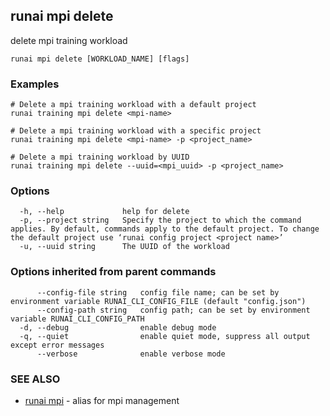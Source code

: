 ## runai mpi delete

delete mpi training workload

```
runai mpi delete [WORKLOAD_NAME] [flags]
```

### Examples

```
# Delete a mpi training workload with a default project
runai training mpi delete <mpi-name>

# Delete a mpi training workload with a specific project
runai training mpi delete <mpi-name> -p <project_name>

# Delete a mpi training workload by UUID
runai training mpi delete --uuid=<mpi_uuid> -p <project_name>
```

### Options

```
  -h, --help             help for delete
  -p, --project string   Specify the project to which the command applies. By default, commands apply to the default project. To change the default project use ‘runai config project <project name>’
  -u, --uuid string      The UUID of the workload
```

### Options inherited from parent commands

```
      --config-file string   config file name; can be set by environment variable RUNAI_CLI_CONFIG_FILE (default "config.json")
      --config-path string   config path; can be set by environment variable RUNAI_CLI_CONFIG_PATH
  -d, --debug                enable debug mode
  -q, --quiet                enable quiet mode, suppress all output except error messages
      --verbose              enable verbose mode
```

### SEE ALSO

* [runai mpi](runai_mpi.md)	 - alias for mpi management


